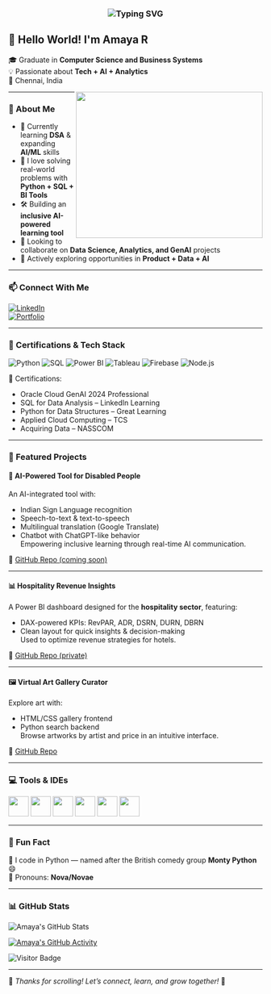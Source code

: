 <!-- Typing animation (optional) -->
<h3 align="center">
  <img src="https://readme-typing-svg.demolab.com?font=Fira+Code&weight=500&size=26&duration=3000&pause=1000&color=58A6FF&center=true&vCenter=true&width=440&lines=Hi+I'm+Amaya+R!;Tech+%2B+Data+%2B+Innovation;Turning+Insights+into+Impact" alt="Typing SVG" />
</h3>

## 👋 Hello World! I'm Amaya R

🎓 Graduate in **Computer Science and Business Systems**  
💡 Passionate about **Tech + AI + Analytics**  
📍 Chennai, India

<img align="right" width="370" height="290" src="https://businessofanimation.com/wp-content/uploads/2022/07/data-animation.gif">

---

### 🧠 About Me
- 🌱 Currently learning **DSA** & expanding **AI/ML** skills  
- 🧩 I love solving real-world problems with **Python + SQL + BI Tools**  
- 🛠️ Building an **inclusive AI-powered learning tool**  
- 👀 Looking to collaborate on **Data Science, Analytics, and GenAI** projects  
- 🚀 Actively exploring opportunities in **Product + Data + AI**

---

### 📫 Connect With Me

[![LinkedIn](https://img.shields.io/badge/LinkedIn-blue?style=for-the-badge&logo=linkedin&logoColor=white)](https://www.linkedin.com/in/amaya-r/)  
[![Portfolio](https://img.shields.io/badge/My%20Portfolio-000?style=for-the-badge&logo=firefox&logoColor=white)](https://amayarajesh24.wixsite.com/amaya)

---

### 🏅 Certifications & Tech Stack

![Python](https://img.shields.io/badge/-Python-3670A0?style=for-the-badge&logo=python&logoColor=ffdd54)
![SQL](https://img.shields.io/badge/-SQL-003B57?style=for-the-badge&logo=mysql&logoColor=white)
![Power BI](https://img.shields.io/badge/-Power%20BI-F2C811?style=for-the-badge&logo=powerbi&logoColor=black)
![Tableau](https://img.shields.io/badge/-Tableau-E97627?style=for-the-badge&logo=tableau&logoColor=white)
![Firebase](https://img.shields.io/badge/-Firebase-ffca28?style=for-the-badge&logo=firebase&logoColor=black)
![Node.js](https://img.shields.io/badge/-Node.js-339933?style=for-the-badge&logo=node.js&logoColor=white)

📜 Certifications:
- Oracle Cloud GenAI 2024 Professional  
- SQL for Data Analysis – LinkedIn Learning  
- Python for Data Structures – Great Learning  
- Applied Cloud Computing – TCS  
- Acquiring Data – NASSCOM

---

### 📌 Featured Projects

#### 🤖 AI-Powered Tool for Disabled People  
An AI-integrated tool with:
- Indian Sign Language recognition  
- Speech-to-text & text-to-speech  
- Multilingual translation (Google Translate)  
- Chatbot with ChatGPT-like behavior  
Empowering inclusive learning through real-time AI communication.

🔗 [GitHub Repo (coming soon)](#)

---

#### 📊 Hospitality Revenue Insights  
A Power BI dashboard designed for the **hospitality sector**, featuring:
- DAX-powered KPIs: RevPAR, ADR, DSRN, DURN, DBRN  
- Clean layout for quick insights & decision-making  
Used to optimize revenue strategies for hotels.

🔗 [GitHub Repo (private)](#)

---

#### 🖼️ Virtual Art Gallery Curator  
Explore art with:
- HTML/CSS gallery frontend  
- Python search backend  
Browse artworks by artist and price in an intuitive interface.

🔗 [GitHub Repo](#)

---

### 💻 Tools & IDEs

<p align="left">
  <img height="40" src="https://img.icons8.com/color/48/000000/visual-studio-code-2019.png"/>
  <img height="40" src="https://img.icons8.com/color/50/000000/git.png"/>
  <img height="40" src="https://img.icons8.com/dusk/64/000000/anaconda.png"/>
  <img height="40" src="https://img.icons8.com/?size=100&id=UECmBSgBOvPT&format=png&color=000000"/>
  <img height="40" src="https://img.icons8.com/?size=100&id=117563&format=png&color=000000"/>
  <img height="40" src="https://img.icons8.com/?size=100&id=9Kvi1p1F0tUo&format=png&color=000000"/>
</p>

---

### 🎉 Fun Fact  
🐍 I code in Python — named after the British comedy group **Monty Python** 😄  
🌌 Pronouns: **Nova/Novae**

---

### 📊 GitHub Stats  

![Amaya's GitHub Stats](https://github-readme-stats.vercel.app/api?username=amayars&theme=tokyonight&show_icons=true&hide=issues)

[![Amaya's GitHub Activity](https://github-readme-activity-graph.vercel.app/graph?username=amayars&bg_color=000000&color=7FDBFF&line=00CED1&point=FFFFFF&area=true&hide_border=true)](https://github.com/amayars)

![Visitor Badge](https://komarev.com/ghpvc/?username=amayars&style=flat-square&color=58a6ff)

---

🌟 *Thanks for scrolling! Let’s connect, learn, and grow together!* 🌟
